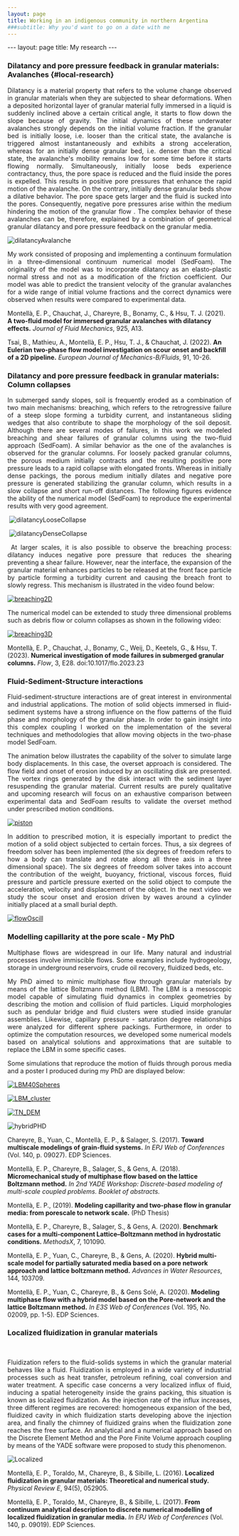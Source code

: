 ```yaml
---
layout: page
title: Working in an indigenous community in northern Argentina
###subtitle: Why you'd want to go on a date with me
---
```


<p align="justify">---
layout: page
title: My research
---



### Dilatancy and pore pressure feedback in granular materials: Avalanches {#local-research}


<p align="justify"> Dilatancy is a material property that refers to the volume change observed in granular materials when they are subjected to shear deformations. When a deposited horizontal layer of granular material fully immersed in a liquid is suddenly inclined above a certain critical angle, it starts to flow down the slope because of gravity. The initial dynamics of these underwater avalanches strongly depends on the initial volume fraction. If the granular bed is initially loose, i.e. looser than the critical state, the avalanche is triggered almost instantaneously and exhibits a strong acceleration, whereas for an initially dense granular bed, i.e. denser than the critical state, the avalanche's mobility remains low for some time before it starts flowing normally. Simultaneously, initially loose beds experience contractancy, thus, the pore space is reduced and the fluid inside the pores is expelled. This results in positive pore pressures that enhance the rapid motion of the avalanche. On the contrary, initially dense granular beds show a dilative behavior. The pore space gets larger and the fluid is sucked into the pores. Consequently, negative pore pressures arise within the medium hindering the motion of the granular flow . The complex behavior of these avalanches can be, therefore, explained by a combination of geometrical granular dilatancy and pore pressure feedback on the granular media. </p>


![dilatancyAvalanche](/assets/img/Research/graphicalAbstract_110.jpg "dilatancyAvalanche")

<p align="justify"> My work consisted of proposing and implementing a continuum formulation in a three-dimensional continuum numerical model (SedFoam). The originality of the model was to incorporate dilatancy as an elasto-plastic normal stress and not as a modification of the friction coefficient. Our model was able to predict the transient velocity of the granular avalanches for a wide range of initial volume fractions and the correct dynamics were observed when results were compared to experimental data. </p>

Montellà, E. P., Chauchat, J., Chareyre, B., Bonamy, C., & Hsu, T. J. (2021). **A two-fluid model for immersed granular avalanches with dilatancy effects.** _Journal of Fluid Mechanics_, 925, A13.

Tsai, B., Mathieu, A., Montellà, E. P., Hsu, T. J., & Chauchat, J. (2022). **An Eulerian two-phase flow model investigation on scour onset and backfill of a 2D pipeline.** _European Journal of Mechanics-B/Fluids_, 91, 10-26.

### Dilatancy and pore pressure feedback in granular materials: Column collapses


<p align="justify"> In submerged sandy slopes, soil is frequently eroded as a combination of two main mechanisms: breaching, which refers to the retrogressive failure of a steep slope forming a turbidity current, and instantaneous sliding wedges that also contribute to shape the morphology of the soil deposit. Although there are several modes of failures, in this work we modeled breaching and shear failures of granular columns using the two-fluid approach (SedFoam). A similar behavior as the one of the avalanches is observed for the granular columns. For loosely packed granular columns, the porous medium initially contracts and the resulting positive pore pressure leads to a rapid collapse with elongated fronts. Whereas in initially dense packings, the porous medium initially dilates and negative pore pressure is generated stabilizing the granular column, which results in a slow collapse and short run-off distances. The following figures evidence the ability of the numerical model (SedFoam) to reproduce the experimental results with very good agreement.
 </p>



 ![dilatancyLooseCollapse](/assets/img/Research/MapVolumeFraction_Loose_EduRheology.png "dilatancyLooseCollapse")

 ![dilatancyDenseCollapse](/assets/img/Research/MapVolumeFraction_Dense_EduRheology.png "dilatancyDenseCollapse")


<p align="justify">
 At larger scales, it is also possible to observe the breaching process: dilatancy induces negative pore pressure that reduces the shearing preventing a shear failure. However, near the interface, the expansion of the granular material enhances particles to be released at the front face particle by particle forming a turbidity current and causing the breach front to slowly regress. This mechanism is illustrated in the video found below: </p>

[![breaching2D](https://res.cloudinary.com/marcomontalbano/image/upload/v1700913410/video_to_markdown/images/youtube--dqECnAv2w3I-c05b58ac6eb4c4700831b2b3070cd403.jpg)](https://www.youtube.com/watch?v=dqECnAv2w3I "breaching2D")


<p align="justify"> The numerical model can be extended to study three dimensional problems such as debris flow or column collapses as shown in the following video: </p>

[![breaching3D](https://res.cloudinary.com/marcomontalbano/image/upload/v1700913576/video_to_markdown/images/youtube--RntLKNUhWPI-c05b58ac6eb4c4700831b2b3070cd403.jpg)](https://www.youtube.com/watch?v=RntLKNUhWPI "breaching3D")




Montellà, E. P., Chauchat, J., Bonamy, C., Weij, D., Keetels, G., & Hsu, T. (2023). **Numerical investigation of mode failures in submerged granular columns.** _Flow_, 3, E28. doi:10.1017/flo.2023.23




### Fluid-Sediment-Structure interactions
<p align="justify"> Fluid-sediment-structure interactions are of great interest in environmental and industrial applications. The motion of solid objects immersed in fluid-sediment systems have a strong influence on the flow patterns of the fluid phase and morphology of the granular phase. In order to gain insight into this complex coupling I worked on the implementation of the several techniques and methodologies that allow moving objects in the two-phase model SedFoam. </p>

<p align="justify"> The animation below illustrates the capability of the solver to simulate large body displacements. In this case, the overset approach is considered. The flow field and onset of erosion induced by an oscillating disk are presented. The vortex rings generated by the disk interact with the sediment layer resuspending the granular material. Current results are purely qualitative and upcoming research will focus on an exhaustive comparison between experimental data and SedFoam results to validate the overset method under prescribed motion conditions. </p>

[![piston](https://res.cloudinary.com/marcomontalbano/image/upload/v1700913774/video_to_markdown/images/youtube--db6a0Ud7eYg-c05b58ac6eb4c4700831b2b3070cd403.jpg)](https://www.youtube.com/watch?v=db6a0Ud7eYg "piston")

<p align="justify"> In addition to prescribed motion, it is especially important to predict the motion of a solid object subjected to certain forces. Thus, a six degrees of freedom solver has been implemented (the six degrees of freedom refers to how a body can translate and rotate along all three axis in a three dimensional space). The six degrees of freedom solver takes into account the contribution of the weight, buoyancy, frictional, viscous forces, fluid pressure and particle pressure exerted on the solid object to compute the acceleration, velocity and displacement of the object. In the next video we study the scour onset and erosion driven by waves around a cylinder initially placed at a small burial depth. </p>

[![flowOscill](https://res.cloudinary.com/marcomontalbano/image/upload/v1700913838/video_to_markdown/images/youtube--RnNJ1kF3Jxg-c05b58ac6eb4c4700831b2b3070cd403.jpg)](https://www.youtube.com/watch?v=RnNJ1kF3Jxg "flowOscill")

### Modelling capillarity at the pore scale - My PhD


<p align="justify"> Multiphase flows are widespread in our life. Many natural and industrial processes involve immiscible flows. Some examples include hydrogeology, storage in underground reservoirs, crude oil recovery, fluidized beds, etc.</p>

<p align="justify"> My PhD aimed to mimic multiphase flow through granular materials by means of the lattice Boltzmann method (LBM). The LBM is a mesoscopic model capable of simulating fluid dynamics in complex geometries by describing the motion and collision of fluid particles. Liquid morphologies such as pendular bridge and fluid clusters were studied inside granular assemblies. Likewise, capillary pressure - saturation degree relationships were analyzed for different sphere packings. Furthermore, in order to optimize the computation resources, we developed some numerical models based on analytical solutions and approximations that are suitable to replace the LBM in some specific cases.</p>

<p align="justify"> Some simulations that reproduce the motion of fluids through porous media and a poster I produced during my PhD are displayed below:
</p>



[![LBM40Spheres](https://res.cloudinary.com/marcomontalbano/image/upload/v1700913907/video_to_markdown/images/youtube--0LoxTFFLXgg-c05b58ac6eb4c4700831b2b3070cd403.jpg)](https://www.youtube.com/watch?v=0LoxTFFLXgg "LBM40Spheres")


[![LBM_cluster](https://res.cloudinary.com/marcomontalbano/image/upload/v1700913942/video_to_markdown/images/youtube--6OtqC1uG360-c05b58ac6eb4c4700831b2b3070cd403.jpg)](https://www.youtube.com/watch?v=6OtqC1uG360 "LBM_cluster")

[![TN_DEM](https://res.cloudinary.com/marcomontalbano/image/upload/v1700914021/video_to_markdown/images/youtube--DF4VReQLwjo-c05b58ac6eb4c4700831b2b3070cd403.jpg)](https://www.youtube.com/watch?v=DF4VReQLwjo "TN_DEM")



![hybridPHD](/assets/img/Research/hybrid.jpg "hybridPHD")



Chareyre, B., Yuan, C., Montellà, E. P., & Salager, S. (2017). **Toward multiscale modelings of grain-fluid systems.** _In EPJ Web of Conferences_ (Vol. 140, p. 09027). EDP Sciences.

Montellà, E. P., Chareyre, B., Salager, S., & Gens, A. (2018). **Micromechanical study of multiphase flow based on the lattice Boltzmann method.** _In 2nd YADE Workshop: Discrete-based modeling of multi-scale coupled problems. Booklet of abstracts._

Montellà, E. P., (2019). **Modeling capillarity and two-phase flow in granular media: from porescale to network scale.** (PhD Thesis)


Montellà, E. P., Chareyre, B., Salager, S., & Gens, A. (2020). **Benchmark cases for a multi-component Lattice–Boltzmann method in hydrostatic conditions.** _MethodsX_, 7, 101090.

Montellà, E. P., Yuan, C., Chareyre, B., & Gens, A. (2020). **Hybrid multi-scale model for partially saturated media based on a pore network approach and lattice boltzmann method.** _Advances in Water Resources_, 144, 103709.

Montellà, E. P., Yuan, C., Chareyre, B., & Gens Solé, A. (2020). **Modeling multiphase flow with a hybrid model based on the Pore-network and the lattice Boltzmann method.** _In E3S Web of Conferences_ (Vol. 195, No. 02009, pp. 1-5). EDP Sciences.


### Localized fluidization in granular materials



 <p align="justify"> Fluidization refers to the fluid-solids systems in which the granular material behaves like a fluid. Fluidization is employed in a wide variety of industrial processes such as heat transfer, petroleum refining, coal conversion and water treatment. A specific case concerns a very localized influx of fluid, inducing a spatial heterogeneity inside the grains packing, this situation is known as localized fluidization. As the injection rate of the influx increases, three different regimes are recovered: homogeneous expansion of the bed, fluidized cavity in which fluidization starts developing above the injection area, and finally the chimney of fluidized grains when the fluidization zone reaches the free surface. An analytical and a numerical approach based on the Discrete Element Method and the Pore Finite Volume approach coupling by means of the YADE software were proposed to study this phenomenon.
 </p>


![Localized](/assets/img/Research/localized.jpg "Localized")

Montellà, E. P., Toraldo, M., Chareyre, B., & Sibille, L. (2016). **Localized fluidization in granular materials: Theoretical and numerical study.** _Physical Review E_, 94(5), 052905.

Montellà, E. P., Toraldo, M., Chareyre, B., & Sibille, L. (2017). **From continuum analytical description to discrete numerical modelling of localized fluidization in granular media.** _In EPJ Web of Conferences_ (Vol. 140, p. 09019). EDP Sciences.
